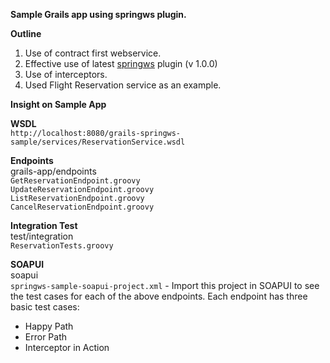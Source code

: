 **Sample Grails app using springws plugin.**

**Outline**
 1. Use of contract first webservice.
 2. Effective use of latest [springws](https://github.com/dmahapatro/grails-springws) plugin (v 1.0.0)
 3. Use of interceptors.
 4. Used Flight Reservation service as an example.


**Insight on Sample App**

**WSDL**  
`http://localhost:8080/grails-springws-sample/services/ReservationService.wsdl`

**Endpoints**  
grails-app/endpoints  
`GetReservationEndpoint.groovy`  
`UpdateReservationEndpoint.groovy`  
`ListReservationEndpoint.groovy`  
`CancelReservationEndpoint.groovy`  
 
**Integration Test**  
test/integration  
`ReservationTests.groovy`

**SOAPUI**  
soapui  
`springws-sample-soapui-project.xml` - Import this project in SOAPUI to see the test cases for each of the above endpoints.
Each endpoint has three basic test cases:
 - Happy Path
 - Error Path
 - Interceptor in Action

